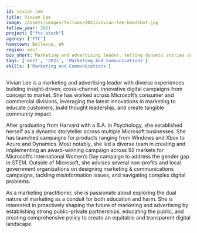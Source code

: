 ```yaml
---
id: vivian-lee
title: Vivian Lee
image: /assets/images/fellows/2021/vivian-lee-headshot.jpg
fellow_year: 2021
project: ["ftc-otech"]
agency: ["FTC"]
hometown: Bellevue, WA
region: west
bio_short: Marketing and advertising leader, telling dynamic stories on innovative platforms.
tags: ['west', '2021', 'Marketing_And_Communications']
skills: ['Marketing and Communications']
---
```

Vivian Lee is a marketing and advertising leader with diverse experiences building insight-driven, cross-channel, innovative digital campaigns from concept to market. She has worked across Microsoft’s consumer and commercial divisions, leveraging the latest innovations in marketing to educate customers, build thought leadership, and create tangible community impact.

After graduating from Harvard with a B.A. in Psychology, she established herself as a dynamic storyteller across multiple Microsoft businesses. She has launched campaigns for products ranging from Windows and Xbox to Azure and Dynamics. Most notably, she led a diverse team in creating and implementing an award-winning campaign across 92 markets for Microsoft’s International Women’s Day campaign to address the gender gap in STEM. Outside of Microsoft, she advises several non-profits and local government organizations on designing marketing & communications campaigns, tackling misinformation issues, and navigating complex digital problems.

As a marketing practitioner, she is passionate about exploring the dual nature of marketing as a conduit for both education and harm. She is interested in proactively shaping the future of marketing and advertising by establishing strong public-private partnerships, educating the public, and creating comprehensive policy to create an equitable and transparent digital landscape.
